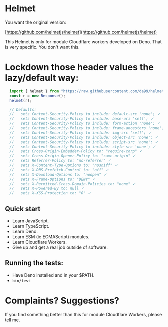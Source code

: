 # Helmet

You want the original version:

[https://github.com/helmetjs/helmet](https://github.com/helmetjs/helmet)

This Helmet is only for module Cloudflare workers developed on Deno. That is
very specific. You don't want this. 

# Lockdown those header values the lazy/default way:

```typescript
  import { helmet } from "https://raw.githubusercontent.com/da99/helmet.ts/main/index.ts";
  const r = new Response();
  helmet(r);

  // Defaults:
  //   sets Content-Security-Policy to include: default-src 'none'; ✓
  //   sets Content-Security-Policy to include: base-uri 'self'; ✓
  //   sets Content-Security-Policy to include: form-action 'none'; ✓
  //   sets Content-Security-Policy to include: frame-ancestors 'none'; ✓
  //   sets Content-Security-Policy to include: img-src 'self'; ✓
  //   sets Content-Security-Policy to include: object-src 'none'; ✓
  //   sets Content-Security-Policy to include: script-src 'none'; ✓
  //   sets Content-Security-Policy to include: style-src 'none'; ✓
  //   sets Cross-Origin-Embedder-Policy to: "require-corp" ✓
  //   sets Cross-Origin-Opener-Policy to: "same-origin" ✓
  //   sets Referrer-Policy to: "no-referrer" ✓
  //   sets X-Content-Type-Options to: "nosniff" ✓
  //   sets X-DNS-Prefetch-Control to: "off" ✓
  //   sets X-Download-Options to: "noopen" ✓
  //   sets X-Frame-Options to: "DENY" ✓
  //   sets X-Permitted-Cross-Domain-Policies to: "none" ✓
  //   sets X-Powered-By to: null ✓
  //   sets X-XSS-Protection to: "0" ✓
```

## Quick start

  * Learn JavaScript.
  * Learn TypeScript.
  * Learn Deno.
  * Learn ESM (ie ECMAScript) modules.
  * Learn Cloudflare Workers.
  * Give up and get a real job outside of software.

## Running the tests:

  * Have Deno installed and in your $PATH.
  * `bin/test`

# Complaints? Suggestions?

If you find something better than this for module Cloudflare Workers, please tell me.

